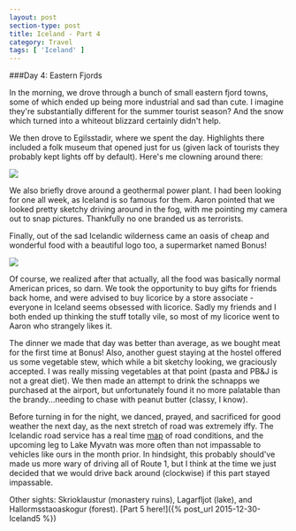 ```yaml
---
layout: post
section-type: post
title: Iceland - Part 4
category: Travel
tags: [ 'Iceland' ]
---
```


###Day 4: Eastern Fjords

In the morning, we drove through a bunch of small eastern fjord towns, some of which ended up being
more industrial and sad than cute. I imagine they're substantially different for the summer tourist
season? And the snow which turned into a whiteout blizzard certainly didn't help.

We then drove to Egilsstadir, where we spent the day. Highlights there included a folk museum that
opened just for us (given lack of tourists they probably kept lights off by default). Here's me
clowning around there:

![](https://dl.dropboxusercontent.com/s/ki43e7cf4lyjyfg/P1011065.JPG?dl=0)

We also briefly drove around a geothermal power plant. I had been looking for one all week,
as Iceland is so famous for them. Aaron pointed that we looked pretty sketchy driving around
in the fog, with me pointing my camera out to snap pictures. Thankfully no one branded us as
terrorists.

Finally, out of the sad Icelandic wilderness came an oasis of cheap and wonderful food with a
beautiful logo too, a supermarket named Bonus!

![](http://www.ilariamogno.com/photo/images/Iceland_in_winter_Day1_Blue_Lagoon,_Horse_Riding,_and_Pingvellir/images/Bonus_Iceland.JPG)

Of course, we realized after that actually, all the food was basically normal American prices, so darn.
We took the opportunity to buy gifts for friends back home, and were advised to buy licorice by a
store associate - everyone in Iceland seems obsessed with licorice. Sadly my friends and I both
ended up thinking the stuff totally vile, so most of my licorice went to Aaron who strangely
likes it.

The dinner we made that day was better than average, as we bought meat for the first time at Bonus!
Also, another guest staying at the hostel offered us some vegetable stew, which while a bit sketchy
looking, we graciously accepted. I was really missing vegetables at that point (pasta and PB&J
is not a great diet).
We then made an attempt to drink the schnapps we purchased at the airport, but unfortunately found it
no more palatable than the brandy...needing to chase with peanut butter (classy, I know).

Before turning in for the night, we danced, prayed, and sacrificed for good weather the next day,
as the next stretch of road was extremely iffy. The Icelandic road service has a real time
[map](http://www.road.is/travel-info/road-conditions-and-weather/the-entire-country/island1e.html)
of road conditions, and the upcoming leg to Lake Myvatn was more often than not impassable to vehicles
like ours in the month prior. In hindsight, this probably should've made us more wary of driving all
of Route 1, but I think at the time we just decided that we would drive back around (clockwise)
if this part stayed impassable.

Other sights: Skrioklaustur (monastery ruins), Lagarfljot (lake), and Hallormsstaoaskogur (forest).
[Part 5 here!]({% post_url 2015-12-30-Iceland5 %})